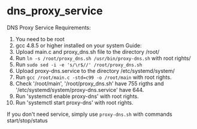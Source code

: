# dns_proxy_service
DNS Proxy Service
Requirements:
1) You need to be root
2) gcc 4.8.5 or higher installed on your system
Guide:
1) Upload main.c and proxy_dns.sh file to the directory /root/
2) Run `ln -s /root/proxy_dns.sh /usr/bin/proxy-dns.sh` with root rights/
3) Run `sudo sed -i -e 's/\r$//' /root/proxy_dns.sh`
3) Upload proxy-dns.service to the directory /etc/systemd/system/
4) Run `gcc /root/main.c -std=c99 -o /root/main` with root rights.
5) Check '/root/main', '/root/proxy_dns.sh' have 755 rigths and '/etc/systemd/system/proxy-dns.service' have 644.
6) Run 'systemctl enable proxy-dns' with root rights.
7) Run 'systemctl start proxy-dns' with root rights.

If you don't need service, simply use `proxy-dns.sh` with commands start/stop/status 
